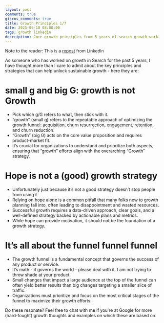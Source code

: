```yaml
---
layout: post
comments: true
giscus_comments: true
title: Growth Principles 1/7
date: 2025-06-18 08:00:00
tags: growth linkedin
description: Core growth principles from 5 years of search growth work - distinguishing small-g growth from big-G Growth, avoiding hope as strategy, and focusing on funnel optimization.
---
```


Note to the reader: This is a [repost](https://www.linkedin.com/posts/yewjinlim_as-someone-who-has-worked-on-growth-in-search-activity-7175209200740937729-nYu-?utm_source=share&utm_medium=member_desktop&rcm=ACoAAAD4xmMBhqAf0RkmEot2NJkJA3gvq31H7Os) from LinkedIn

As someone who has worked on growth in Search for the past 5 years, I have thought more than I care to admit about the key principles and strategies that can help unlock sustainable growth - here they are:

# small g and big G: growth is not Growth

- Pick which g/G refers to what, then stick with it.
- “growth” (small g) refers to the repeatable approach of optimizing the growth funnel: acquisition, churn resurrection, engagement, retention, and churn reduction.
- “Growth” (big G) acts on the core value proposition and requires product-market fit.
- It’s crucial for organizations to understand and prioritize both aspects, ensuring that “growth” efforts align with the overarching “Growth” strategy.

# Hope is not a (good) growth strategy

- Unfortunately just because it’s not a good strategy doesn’t stop people from using it
- Relying on hope alone is a common pitfall that many folks new to growth planning fall into, often leading to disappointment and wasted resources.
- Successful growth requires a data-driven approach, clear goals, and a well-defined strategy backed by actionable plans and metrics.
- While hope can provide motivation, it should not be the foundation of a growth strategy.

# It’s all about the funnel funnel funnel

- The growth funnel is a fundamental concept that governs the success of any product or service.
- It’s math - it governs the world - please deal with it. I am not trying to throw shade at your product.
- Small changes that impact a large audience at the top of the funnel can often yield better results than big changes targeting a smaller slice of traffic.
- Organizations must prioritize and focus on the most critical stages of the funnel to maximize their growth efforts.

Do these resonate? Feel free to chat with me if you're at Google for more (hard-fought) growth thoughts and examples on which these are based on.

